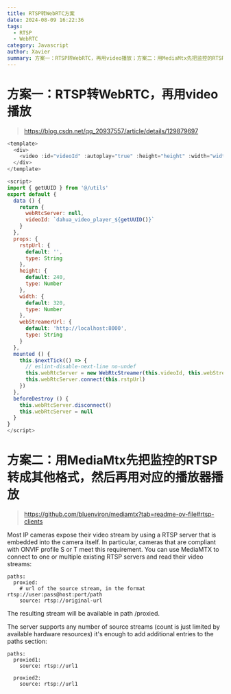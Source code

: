 ```yaml
---
title: RTSP转WebRTC方案
date: 2024-08-09 16:22:36
tags:
  - RTSP
  - WebRTC
category: Javascript
author: Xavier
summary: 方案一：RTSP转WebRTC，再用video播放；方案二：用MediaMtx先把监控的RTSP转成其他格式，然后再用对应的播放器播放
---
```


# 方案一：RTSP转WebRTC，再用video播放

> https://blog.csdn.net/qq_20937557/article/details/129879697

```javascript
<template>
  <div>
    <video :id="videoId" :autoplay="true" :height="height" :width="width" :controls="false" :muted="true"></video>
  </div>
</template>

<script>
import { getUUID } from '@/utils'
export default {
  data () {
    return {
      webRtcServer: null,
      videoId: `dahua_video_player_${getUUID()}`
    }
  },
  props: {
    rstpUrl: {
      default: '',
      type: String
    },
    height: {
      default: 240,
      type: Number
    },
    width: {
      default: 320,
      type: Number
    },
    webStreamerUrl: {
      default: 'http://localhost:8000',
      type: String
    }
  },
  mounted () {
    this.$nextTick(() => {
      // eslint-disable-next-line no-undef
      this.webRtcServer = new WebRtcStreamer(this.videoId, this.webStreamerUrl)
      this.webRtcServer.connect(this.rstpUrl)
    })
  },
  beforeDestroy () {
    this.webRtcServer.disconnect()
    this.webRtcServer = null
  }
}
</script>

```

# 方案二：用MediaMtx先把监控的RTSP转成其他格式，然后再用对应的播放器播放

> https://github.com/bluenviron/mediamtx?tab=readme-ov-file#rtsp-clients

Most IP cameras expose their video stream by using a RTSP server that is embedded into the camera itself. In particular, cameras that are compliant with ONVIF profile S or T meet this requirement. You can use MediaMTX to connect to one or multiple existing RTSP servers and read their video streams:

```
paths:
  proxied:
    # url of the source stream, in the format rtsp://user:pass@host:port/path
    source: rtsp://original-url
```

The resulting stream will be available in path /proxied.

The server supports any number of source streams (count is just limited by available hardware resources) it's enough to add additional entries to the paths section:

```
paths:
  proxied1:
    source: rtsp://url1

  proxied2:
    source: rtsp://url1
```
